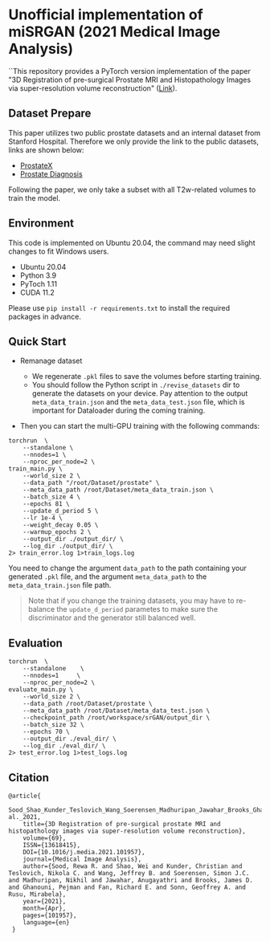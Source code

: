 # Unofficial implementation of miSRGAN (2021 Medical Image Analysis)

``This repository provides a PyTorch version implementation of the paper "3D Registration of pre-surgical Prostate MRI and Histopathology Images via super-resolution volume reconstruction" ([Link](https://www.sciencedirect.com/science/article/pii/S1361841521000037)).

## Dataset Prepare
This paper utilizes two public prostate datasets and an internal dataset from Stanford Hospital. Therefore we only provide the link to the public datasets, links are shown below:

- [ProstateX](https://wiki.cancerimagingarchive.net/pages/viewpage.action?pageId=23691656#23691656860763166b154d3b8294e6ff0c206fa5)
- [Prostate Diagnosis](https://wiki.cancerimagingarchive.net/display/Public/PROSTATE-DIAGNOSIS#327725498004a7544e04a10a36cf7ed85def9d0)

Following the paper, we only take a subset with all T2w-related volumes to train the model.

## Environment
This code is implemented on Ubuntu 20.04, the command may need slight changes to fit Windows users.

- Ubuntu 20.04
- Python 3.9
- PyToch 1.11
- CUDA 11.2

Please use `pip install -r requirements.txt` to install the required packages in advance.

## Quick Start
- Remanage dataset
  - We regenerate `.pkl` files to save the volumes before starting training.
  - You should follow the Python script in `./revise_datasets` dir to generate the datasets on your device.  Pay attention to the output `meta_data_train.json` and the `meta_data_test.json` file, which is important for Dataloader during the coming training.

- Then you can start the multi-GPU training with the following commands:
```
torchrun  \
    --standalone \
    --nnodes=1 \
    --nproc_per_node=2 \
train_main.py \
    --world_size 2 \
    --data_path "/root/Dataset/prostate" \
    --meta_data_path /root/Dataset/meta_data_train.json \
    --batch_size 4 \
    --epochs 81 \
    --update_d_period 5 \
    --lr 1e-4 \
    --weight_decay 0.05 \
    --warmup_epochs 2 \
    --output_dir ./output_dir/ \
    --log_dir ./output_dir/ \
2> train_error.log 1>train_logs.log
```
You need to change the argument `data_path` to the path containing your generated `.pkl` file, and the argument `meta_data_path` to the `meta_data_train.json` file path.

> Note that if you change the training datasets, you may have to re-balance the `update_d_period` parametes to make sure the discriminator and the generator still balanced well.

## Evaluation
```
torchrun  \
    --standalone    \
    --nnodes=1     \
    --nproc_per_node=2 \
evaluate_main.py \
    --world_size 2 \
    --data_path /root/Dataset/prostate \
    --meta_data_path /root/Dataset/meta_data_test.json \
    --checkpoint_path /root/workspace/srGAN/output_dir \
    --batch_size 32 \
    --epochs 70 \
    --output_dir ./eval_dir/ \
    --log_dir ./eval_dir/ \
2> test_error.log 1>test_logs.log
```
## Citation
```
@article{
    Sood_Shao_Kunder_Teslovich_Wang_Soerensen_Madhuripan_Jawahar_Brooks_Ghanouni_et al._2021, 
    title={3D Registration of pre-surgical prostate MRI and histopathology images via super-resolution volume reconstruction}, 
    volume={69}, 
    ISSN={13618415}, 
    DOI={10.1016/j.media.2021.101957}, 
    journal={Medical Image Analysis}, 
    author={Sood, Rewa R. and Shao, Wei and Kunder, Christian and Teslovich, Nikola C. and Wang, Jeffrey B. and Soerensen, Simon J.C. and Madhuripan, Nikhil and Jawahar, Anugayathri and Brooks, James D. and Ghanouni, Pejman and Fan, Richard E. and Sonn, Geoffrey A. and Rusu, Mirabela}, 
    year={2021}, 
    month={Apr}, 
    pages={101957}, 
    language={en} 
 }
```
